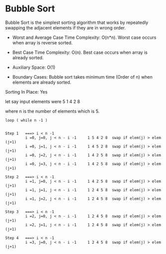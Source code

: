 # Bubble Sort

  Bubble Sort is the simplest sorting algorithm that works by repeatedly swapping the adjacent elements if they are in wrong order.

* Worst and Average Case Time Complexity: O(n*n). Worst case occurs when array is reverse sorted.

* Best Case Time Complexity: O(n). Best case occurs when array is already sorted.

* Auxiliary Space: O(1)

* Boundary Cases: Bubble sort takes minimum time (Order of n) when elements are already sorted.

Sorting In Place: Yes

let say input elements were 5 1 4 2 8 

where n is the number of elements which is 5.

```
loop ( while n -1 )


Step 1   ===> i < n -1
         i =0, j=0, j < n - i -1     1 5 4 2 8  swap if elem(j) > elem (j+1)
         i =0, j=1, j < n - i -1     1 4 5 2 8  swap if elem(j) > elem (j+1)
         i =0, j=2, j < n - i -1     1 4 2 5 8  swap if elem(j) > elem (j+1)
         i =0, j=3, j < n - i -1     1 4 2 5 8  swap if elem(j) > elem (j+1)

Step 2   ===> i < n -1
         i =1, j=0, j < n - i -1     1 4 2 5 8  swap if elem(j) > elem (j+1)
         i =1, j=1, j < n - i -1     1 2 4 5 8  swap if elem(j) > elem (j+1)
         i =1, j=2, j < n - i -1     1 2 4 5 8  swap if elem(j) > elem (j+1)

Step 3   ===> i < n -1
         i =2, j=0, j < n - i -1     1 2 4 5 8  swap if elem(j) > elem (j+1)
         i =2, j=1, j < n - i -1     1 2 4 5 8  swap if elem(j) > elem (j+1)

Step 4   ===> i < n -1
         i =3, j=0, j < n - i -1     1 2 4 5 8  swap if elem(j) > elem (j+1)

```
         
        
             


